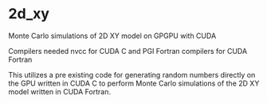 # 2d_xy
Monte Carlo simulations of 2D XY model on GPGPU with CUDA

Compilers needed nvcc for CUDA C and PGI Fortran compilers for CUDA Fortran

This utilizes a pre existing code for generating random numbers directly on 
the GPU written in CUDA C to perform Monte Carlo simulations of the 2D XY model 
written in CUDA Fortran. 
